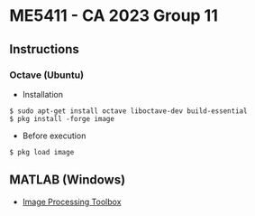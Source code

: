 # ME5411 - CA 2023 Group 11

## Instructions

### Octave (Ubuntu)

- Installation

```
$ sudo apt-get install octave liboctave-dev build-essential
$ pkg install -forge image
```

- Before execution

```
$ pkg load image
```

## MATLAB (Windows)
- [Image Processing Toolbox](https://www.mathworks.com/products/image.html)
